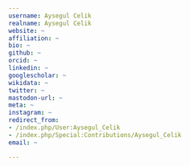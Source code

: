 ```yaml
---
username: Aysegul Celik
realname: Aysegul Celik
website: ~
affiliation: ~
bio: ~
github: ~
orcid: ~
linkedin: ~
googlescholar: ~
wikidata: ~
twitter: ~
mastodon-url: ~
meta: ~
instagram: ~
redirect_from:
- /index.php/User:Aysegul_Celik
- /index.php/Special:Contributions/Aysegul_Celik
email: ~

---
```

